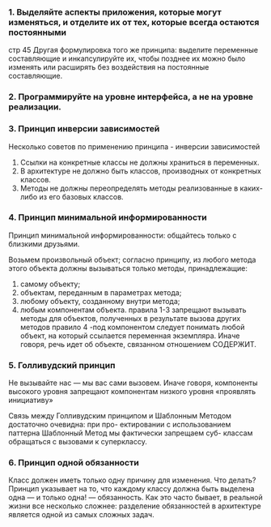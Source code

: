 ### 1. __Выделяйте аспекты приложения, которые могут изменяться, и отделите их от тех, которые всегда остаются постоянными__ 
стр 45
Другая формулировка того же принципа: выделите переменные составляющие и инкапсулируйте их, чтобы позднее их можно было изменять или расширять без воздействия на постоянные составляющие.


### 2. __Программируйте на уровне интерфейса, а не на уровне реализации.__

### 3. __Принцип инверсии зависимостей__

Несколько советов по применению принципа - инверсии зависимостей
1. Ссылки на конкретные классы не должны храниться в переменных.
2.  В архитектуре не должно быть классов, производных от конкретных классов.
3.  Методы не должны переопределять методы реализованные в каких-либо   из его базовых классов.
 
### 4. __Принцип минимальной информированности__
Принцип минимальной информированности: общайтесь только с близкими друзьями.

Возьмем произвольный объект;
согласно принципу, из любого метода этого объекта должны вызываться только методы, принадлежащие:
1. самому объекту;
2. объектам, переданным в параметрах метода;
3. любому объекту, созданному внутри метода;
4. любым компонентам объекта.
правила 1-3 запрещают вызывать методы для объектов, полученных в результате вызова других методов
правило 4 -под компонентом следует понимать любой объект, на который ссылается переменная экземпляра. Иначе говоря, речь идет об объекте, связанном отношением СОДЕРЖИТ.

### 5. __Голливудский принцип__
Не вызывайте нас — мы вас сами вызовем.
Иначе говоря, компоненты высокого уровня запрещают компонентам низкого уровня «проявлять инициа­тиву»

Связь между Голливудским принципом и Шаблонным Методом достаточно очевидна: при про-
ектировании с использованием паттерна Шаблонный Метод мы фактически запрещаем суб-
классам обращаться с вызовами к суперклассу.

### 6. __Принцип одной обязанности__
Класс должен иметь только одну причину для изменения.
Что делать? Принцип указывает на то, что каждому классу должна быть выделена одна — и только одна! — обязанность.
Как это часто бывает, в реальной жизни все несколько сложнее: разделение обязанностей в архитектуре явля­ется одной из самых сложных задач.